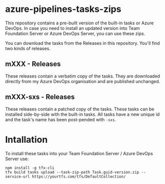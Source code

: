 # azure-pipelines-tasks-zips

This repository contains a pre-built version of the built-in tasks or Azure DevOps. In case you need to install an updated version into Team Foundation Server or Azure DevOps Server, you can use these zips.

You can download the tasks from the Releases in this repository. You'll find two kinds of releases.

## mXXX - Releases

These releases contain a verbatim copy of the tasks. They are downloaded directly from my Azure DevOps organisation and are published unchanged.

## mXXX-sxs - Releases

These releases contain a patched copy of the tasks. These tasks can be installed side-by-side with the built-in tasks. All tasks have a new unique id and the task's name has been post-pended with `-sxs`.

# Intallation

To install these tasks into your Team Foundation Server / Azure DevOps Server use:

```
npm install -g tfx-cli
tfx build tasks upload --task-zip-path Task.guid-version.zip --service-url https://yourtfs.com/tfs/DefaultCollection/
```
